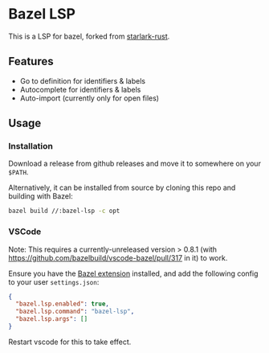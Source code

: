 # Bazel LSP

This is a LSP for bazel, forked from [starlark-rust](https://github.com/facebookexperimental/starlark-rust).

## Features

* Go to definition for identifiers & labels
* Autocomplete for identifiers & labels
* Auto-import (currently only for open files)

## Usage

### Installation

Download a release from github releases and move it to somewhere on your `$PATH`.

Alternatively, it can be installed from source by cloning this repo and building with Bazel:

```sh
bazel build //:bazel-lsp -c opt
```

### VSCode

Note: This requires a currently-unreleased version > 0.8.1 (with https://github.com/bazelbuild/vscode-bazel/pull/317 in it) to work.

Ensure you have the [Bazel extension](https://marketplace.visualstudio.com/items?itemName=BazelBuild.vscode-bazel) installed, and add the following config to your user `settings.json`:

```json
{
  "bazel.lsp.enabled": true,
  "bazel.lsp.command": "bazel-lsp",
  "bazel.lsp.args": []
}
```

Restart vscode for this to take effect.
